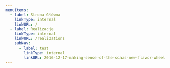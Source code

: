 ```yaml
---
menuItems:
  - label: Strona Główna
    linkType: internal
    linkURL: /
  - label: Realizacje
    linkType: internal
    linkURL: /realizations
    subNav:
      - label: test
        linkType: internal
        linkURL: 2016-12-17-making-sense-of-the-scaas-new-flavor-wheel
---
```


